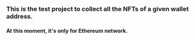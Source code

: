 ### This is the test project to collect all the NFTs of a given wallet address.
#### At this moment, it's only for Ethereum network.